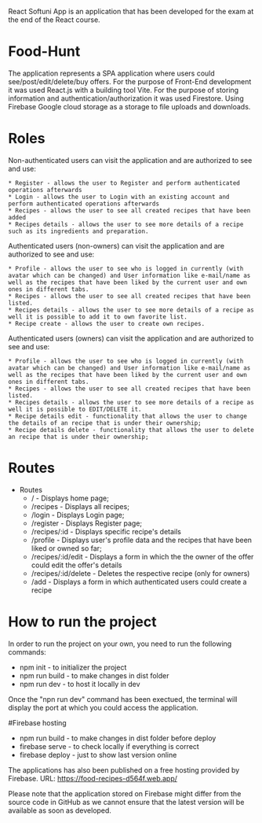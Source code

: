 React Softuni App is an application that has been developed for the exam at the end of the React course.

# Food-Hunt

The application represents a SPA application where users could see/post/edit/delete/buy offers.
For the purpose of Front-End development it was used React.js with a building tool Vite.
For the purpose of storing information and authentication/authorization it was used Firestore.
Using Firebase Google cloud storage as a storage to file uploads and downloads.

# Roles

Non-authenticated users can visit the application and are authorized to see and use:

    * Register - allows the user to Register and perform authenticated operations afterwards
    * Login - allows the user to Login with an existing account and perform authenticated operations afterwards
    * Recipes - allows the user to see all created recipes that have been added
    * Recipes details - allows the user to see more details of a recipe such as its ingredients and preparation.
    
Authenticated users (non-owners) can visit the application and are authorized to see and use:

    * Profile - allows the user to see who is logged in currently (with avatar which can be changed) and User information like e-mail/name as well as the recipes that have been liked by the current user and own ones in different tabs.
    * Recipes - allows the user to see all created recipes that have been listed.
    * Recipes details - allows the user to see more details of a recipe as well it is possible to add it to own favorite list.
    * Recipe create - allows the user to create own recipes.

Authenticated users (owners) can visit the application and are authorized to see and use:

    * Profile - allows the user to see who is logged in currently (with avatar which can be changed) and User information like e-mail/name as well as the recipes that have been liked by the current user and own ones in different tabs.
    * Recipes - allows the user to see all created recipes that have been listed.
    * Recipes details - allows the user to see more details of a recipe as well it is possible to EDIT/DELETE it.
    * Recipe details edit - functionality that allows the user to change the details of an recipe that is under their ownership;
    * Recipe details delete - functionality that allows the user to delete an recipe that is under their ownership;
    
# Routes

* Routes
    * / - Displays home page;
    * /recipes - Displays all recipes;
    * /login - Displays Login page;
    * /register - Displays Register page;
    * /recipes/:id - Displays specific recipe's details
    * /profile - Displays user's profile data and the recipes that have been liked or owned so far;
    * /recipes/:id/edit - Displays a form in which the the owner of the offer could edit the offer's details
    * /recipes/:id/delete - Deletes the respective recipe (only for owners)
    * /add - Displays a form in which authenticated users could create a recipe



# How to run the project

In order to run the project on your own, you need to run the following commands:

* npm init - to initializer the project
* npm run build - to make changes in dist folder
* npm run dev - to host it locally in dev

Once the "npn run dev" command has been exectued, the terminal will display the port at which you could access the application.

#Firebase hosting

* npm run build - to make changes in dist folder before deploy
* firebase serve - to check locally if everything is correct
* firebase deploy - just to show last version online

The applications has also been published on a free hosting provided by Firebase.
URL: https://food-recipes-d564f.web.app/

Please note that the application stored on Firebase might differ from the source code in GitHub as we cannot ensure that the latest version will be available as soon as developed.
